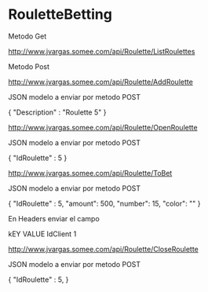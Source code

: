 # RouletteBetting

Metodo Get

http://www.jvargas.somee.com/api/Roulette/ListRoulettes

Metodo Post 

http://www.jvargas.somee.com/api/Roulette/AddRoulette

JSON modelo a enviar por metodo POST

{
  "Description" : "Roulette 5"
}

http://www.jvargas.somee.com/api/Roulette/OpenRoulette

JSON modelo a enviar por metodo POST

{
  "IdRoulette" : 5
}

http://www.jvargas.somee.com/api/Roulette/ToBet

JSON modelo a enviar por metodo POST

{
  "IdRoulette" : 5,
  "amount": 500,
  "number": 15,
  "color": ""
}

En Headers enviar el campo 

kEY       VALUE
IdClient  1

http://www.jvargas.somee.com/api/Roulette/CloseRoulette

JSON modelo a enviar por metodo POST

{
  "IdRoulette" : 5,
}

